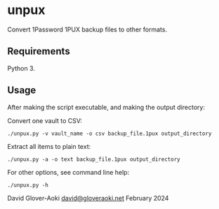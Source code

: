 # unpux
Convert 1Password 1PUX backup files to other formats.

## Requirements

Python 3.

## Usage

After making the script executable, and making the output directory:

Convert one vault to CSV:

```
./unpux.py -v vault_name -o csv backup_file.1pux output_directory
```

Extract all items to plain text:

```
./unpux.py -a -o text backup_file.1pux output_directory
```

For other options, see command line help:

```
./unpux.py -h
```

David Glover-Aoki
david@gloveraoki.net
February 2024
